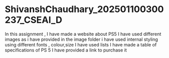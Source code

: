 # ShivanshChaudhary_202501100300237_CSEAI_D
In this assignment , I have made a website about PS5
I have used different images as i have provided in the image folder 
i have used internal styling using different fonts , colour,size
I have used lists
I have made a table of specifications of PS 5
I have provided a link to purchase it
